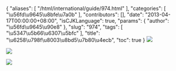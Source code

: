 {
    "aliases": [
        "/html/international/guide/974.html"
    ],
    "categories": [
        "\u56fd\u9645\u8bfe\u7a0b"
    ],
    "contributors": [],
    "date": "2013-04-17T00:00:00+08:00",
    "isCJKLanguage": true,
    "params": {
        "author": "\u56fd\u9645\u90e8"
    },
    "slug": "974",
    "tags": [
        "\u5347\u5b66\u6307\u5bfc"
    ],
    "title": "\u6258\u798f\u8003\u8bd5\u7b80\u4ecb",
    "toc": true
}
![](https://cdn.tfls.online/mirror/full/5a4782ffdac5104dd8fb42d63bf963412890aa19.jpg)

![](https://cdn.tfls.online/mirror/full/79017c70332394d250ac36c6e69b7f16db4fe60c.jpg)

![](https://cdn.tfls.online/mirror/full/a6a5e6decd2bbaa3e1729ca70976a226b27ef761.jpg)

